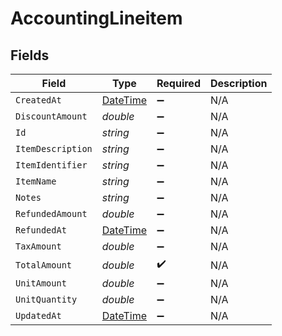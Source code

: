 # AccountingLineitem


## Fields

| Field                                                                                 | Type                                                                                  | Required                                                                              | Description                                                                           |
| ------------------------------------------------------------------------------------- | ------------------------------------------------------------------------------------- | ------------------------------------------------------------------------------------- | ------------------------------------------------------------------------------------- |
| `CreatedAt`                                                                           | [DateTime](https://learn.microsoft.com/en-us/dotnet/api/system.datetime?view=net-5.0) | :heavy_minus_sign:                                                                    | N/A                                                                                   |
| `DiscountAmount`                                                                      | *double*                                                                              | :heavy_minus_sign:                                                                    | N/A                                                                                   |
| `Id`                                                                                  | *string*                                                                              | :heavy_minus_sign:                                                                    | N/A                                                                                   |
| `ItemDescription`                                                                     | *string*                                                                              | :heavy_minus_sign:                                                                    | N/A                                                                                   |
| `ItemIdentifier`                                                                      | *string*                                                                              | :heavy_minus_sign:                                                                    | N/A                                                                                   |
| `ItemName`                                                                            | *string*                                                                              | :heavy_minus_sign:                                                                    | N/A                                                                                   |
| `Notes`                                                                               | *string*                                                                              | :heavy_minus_sign:                                                                    | N/A                                                                                   |
| `RefundedAmount`                                                                      | *double*                                                                              | :heavy_minus_sign:                                                                    | N/A                                                                                   |
| `RefundedAt`                                                                          | [DateTime](https://learn.microsoft.com/en-us/dotnet/api/system.datetime?view=net-5.0) | :heavy_minus_sign:                                                                    | N/A                                                                                   |
| `TaxAmount`                                                                           | *double*                                                                              | :heavy_minus_sign:                                                                    | N/A                                                                                   |
| `TotalAmount`                                                                         | *double*                                                                              | :heavy_check_mark:                                                                    | N/A                                                                                   |
| `UnitAmount`                                                                          | *double*                                                                              | :heavy_minus_sign:                                                                    | N/A                                                                                   |
| `UnitQuantity`                                                                        | *double*                                                                              | :heavy_minus_sign:                                                                    | N/A                                                                                   |
| `UpdatedAt`                                                                           | [DateTime](https://learn.microsoft.com/en-us/dotnet/api/system.datetime?view=net-5.0) | :heavy_minus_sign:                                                                    | N/A                                                                                   |